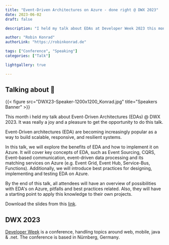 ```yaml
---
title: "Event-Driven Architectures on Azure - done right @ DWX 2023"
date: 2023-06-02
draft: false

description: "I held my talk about EDAs at Developer Week 2023 this month"

author: "Robin Konrad"
authorLink: "https://robinkonrad.de"

tags: ["Conference", "Speaking"]
categories: ["Talk"]

lightgallery: true

---
```


## Talking about :rocket:
{{< figure src="DWX23-Speaker-1200x1200_Konrad.jpg" title="Speakers Banner" >}}

This month i held my talk about Event-Driven Architectures (EDAs) @ DWX 2023. It was really a joy and a pleasure to get the opportunity to do this talk.

Event-Driven architectures (EDA) are becoming increasingly popular as a way to build scalable, responsive, and resilient systems.

In this talk, we will explore the benefits of EDA and how to implement it on Azure. It will cover key concepts of EDA, such as Event Sourcing, CQRS, Event-based communication, event-driven data processing and its matching services on Azure (e.g. Event Grid, Event Hub, Service-Bus, Functions). Additionally, we will introduce best practices for designing, implementing and testing EDA on Azure. 

By the end of this talk, all attendees will have an overview of possibilities with EDA's on Azure, pitfalls and best practices related. Also, they will have a starting point to apply this knowledge to their own projects.

Download the slides from this [link](./DWX-EventDrivenArchitectures.pdf).

## DWX 2023
[Developer Week](https://www.developer-week.de) is a conference, handling topics around web, mobile, java & .net. The conference is based in Nürnberg, Germany.